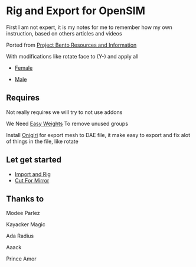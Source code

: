 # Rig and Export for OpenSIM

First I am not expert, it is my notes for me to remember how my own instruction, based on others articles and videos

Ported from [Project Bento Resources and Information](https://wiki.secondlife.com/wiki/Project_Bento_Resources_and_Information)

With modifications like rotate face to (Y-) and apply all

* [Female](Female_SL_Bento_Fixed.blend)

* [Male](Female_SL_Bento_Fixed.blend)

## Requires

Not really requires we will try to not use addons

We Need [Easy Weights](https://studio.blender.org/pipeline/addons/easy_weights) To remove unused groups

Install [Onigiri](https://github.com/nessaki/Onigiri) for export mesh to DAE file, it make easy to export and fix alot of things in the file, like rotate

## Let get started

* [Import and Rig](/ImportAndRig.md)
* [Cut For Mirror](CutForMirror.md)

## Thanks to

Modee Parlez

Kayacker Magic

Ada Radius

Aaack

Prince Amor
